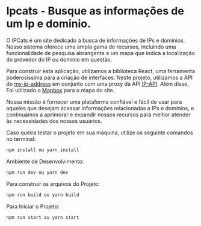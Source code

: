 # Ipcats - Busque as informações de um Ip e dominio.


O IPCats é um site dedicado à busca de informações de IPs e domínios. Nosso sistema oferece uma ampla gama de recursos, incluindo uma funcionalidade de pesquisa abrangente e um mapa que indica a localização do provedor do IP ou domínio em questão.

Para construir esta aplicação, utilizamos a biblioteca React, uma ferramenta poderosíssima para a criação de interfaces. Neste projeto, utilizamos a API do [my-ip-address](https://my-ip-address.bohr.io/api) em conjunto com uma proxy da API [IP-API](https://ip-api.com/). Além disso, Foi utilizado o [Mapbox](https://www.mapbox.com/) para o mapa do site.

Nossa missão é fornecer uma plataforma confiável e fácil de usar para aqueles que desejam acessar informações relacionadas a IPs e domínios, e continuamos a aprimorar e expandir nossos recursos para melhor atender às necessidades dos nossos usuários.

Caso queira testar o projeto em sua máquina, utilize os seguinte comandos no terminal: 

```sh
npm install ou yarn install
```

Ambiente de Desenvolvimento: 
```sh
npm run dev ou yarn dev
```

Para construir os arquivos do Projeto:
```sh
npm run build ou yarn build
```

Para Iniciar o Projeto: 
```sh
npm run start ou yarn start
```
